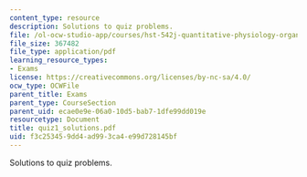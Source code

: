```yaml
---
content_type: resource
description: Solutions to quiz problems.
file: /ol-ocw-studio-app/courses/hst-542j-quantitative-physiology-organ-transport-systems-spring-2004/f3c253459dd4ad993ca4e99d728145bf_quiz1_solutions.pdf
file_size: 367482
file_type: application/pdf
learning_resource_types:
- Exams
license: https://creativecommons.org/licenses/by-nc-sa/4.0/
ocw_type: OCWFile
parent_title: Exams
parent_type: CourseSection
parent_uid: ecae0e9e-06a0-10d5-bab7-1dfe99dd019e
resourcetype: Document
title: quiz1_solutions.pdf
uid: f3c25345-9dd4-ad99-3ca4-e99d728145bf
---
```

Solutions to quiz problems.